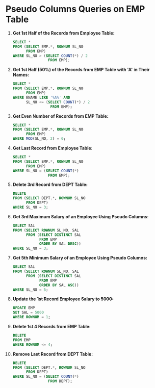 
# Pseudo Columns Queries on EMP Table

1. **Get 1st Half of the Records from Employee Table:**
   ```sql
   SELECT *
   FROM (SELECT EMP.*, ROWNUM SL_NO
         FROM EMP)
   WHERE SL_NO > (SELECT COUNT(*) / 2
                   FROM EMP);
   ```

2. **Get 1st Half (50%) of the Records from EMP Table with 'A' in Their Names:**
   ```sql
   SELECT *
   FROM (SELECT EMP.*, ROWNUM SL_NO
         FROM EMP)
   WHERE ENAME LIKE '%A%' AND 
         SL_NO <= (SELECT COUNT(*) / 2
                    FROM EMP);
   ```

3. **Get Even Number of Records from EMP Table:**
   ```sql
   SELECT *
   FROM (SELECT EMP.*, ROWNUM SL_NO
         FROM EMP)
   WHERE MOD(SL_NO, 2) = 0;
   ```

4. **Get Last Record from Employee Table:**
   ```sql
   SELECT *
   FROM (SELECT EMP.*, ROWNUM SL_NO
         FROM EMP)
   WHERE SL_NO = (SELECT COUNT(*)
                   FROM EMP);
   ```

5. **Delete 3rd Record from DEPT Table:**
   ```sql
   DELETE
   FROM (SELECT DEPT.*, ROWNUM SL_NO
         FROM DEPT)
   WHERE SL_NO = 3;
   ```

6. **Get 3rd Maximum Salary of an Employee Using Pseudo Columns:**
   ```sql
   SELECT SAL
   FROM (SELECT ROWNUM SL_NO, SAL
         FROM (SELECT DISTINCT SAL
               FROM EMP
               ORDER BY SAL DESC))
   WHERE SL_NO = 3;
   ```

7. **Get 5th Minimum Salary of an Employee Using Pseudo Columns:**
   ```sql
   SELECT SAL
   FROM (SELECT ROWNUM SL_NO, SAL
         FROM (SELECT DISTINCT SAL
               FROM EMP
               ORDER BY SAL ASC))
   WHERE SL_NO = 5;
   ```

8. **Update the 1st Record Employee Salary to 5000:**
   ```sql
   UPDATE EMP
   SET SAL = 5000
   WHERE ROWNUM = 1;
   ```

9. **Delete 1st 4 Records from EMP Table:**
   ```sql
   DELETE
   FROM EMP
   WHERE ROWNUM <= 4;
   ```

10. **Remove Last Record from DEPT Table:**
    ```sql
    DELETE
    FROM (SELECT DEPT.*, ROWNUM SL_NO
          FROM DEPT)
    WHERE SL_NO = (SELECT COUNT(*)
                    FROM DEPT);
    ```
